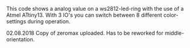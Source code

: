 This code shows a analog value on a ws2812-led-ring with the use of a Atmel ATtiny13.
With 3 IO's you can switch between 8 different color-settings during operation.


02.08.2018
Copy of zeromax uploaded.
Has to be reworked for middle-orientation.
